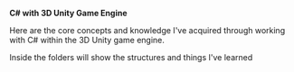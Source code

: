 **C# with 3D Unity Game Engine**

Here are the core concepts and knowledge I've acquired through working with C# within the 3D Unity game engine.

Inside the folders will show the structures and things I've learned

